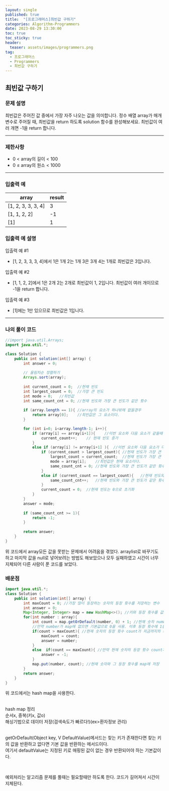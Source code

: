 ```yaml
---
layout: single
published: true
title:  "[프로그래머스]최빈값 구하기"
categories: Algorithm-Programmers
date: 2023-08-29 13:30:00
toc: true
toc_sticky: true
header:
  teaser: assets/images/programmers.png
tag:   
  - 프로그래머스
  - Programmers
  - 최빈값 구하기
---
```


## 최빈값 구하기

### 문제 설명
최빈값은 주어진 값 중에서 가장 자주 나오는 값을 의미합니다. 정수 배열 array가 매개변수로 주어질 때, 최빈값을 return 하도록 solution 함수를 완성해보세요. 최빈값이 여러 개면 -1을 return 합니다.

----------------

### 제한사항

* 0 < array의 길이 < 100  
* 0 ≤ array의 원소 < 1000  



----------------

### 입출력 예

|array    |result|
|---|---|
|[1, 2, 3, 3, 3, 4]|	3|
|[1, 1, 2, 2]|	-1|
|[1]|	1| 

### 입출력 예 설명

입출력 예 #1
* [1, 2, 3, 3, 3, 4]에서 1은 1개 2는 1개 3은 3개 4는 1개로 최빈값은 3입니다.
  
입출력 예 #2
* [1, 1, 2, 2]에서 1은 2개 2는 2개로 최빈값이 1, 2입니다. 최빈값이 여러 개이므로 -1을 return 합니다.

입출력 예 #3
* [1]에는 1만 있으므로 최빈값은 1입니다.


----------------

### 나의 풀이 코드

```java
//import java.util.Arrays;
import java.util.*;

class Solution {
    public int solution(int[] array) {
        int answer = 0;
        
        // 올림차순 정렬하기
        Arrays.sort(array);
        
        int current_count = 0;  //현재 빈도
        int largest_count = 0;  //가장 큰 빈도
        int mode = 0;   //최빈값
        int same_count_cnt = 0; //현재 빈도와 가장 큰 빈도가 같은 횟수
        
        if (array.length == 1){ //array의 요소가 하나밖에 없을경우 
            return array[0];    //최빈값은 그 요소이다.
        }   

        for (int i=0; i<array.length-1; i++){
            if (array[i] == array[i+1]){    //이번 요소와 다음 요소가 같을때
                current_count++;    // 현재 빈도 증가
            }
            else if (array[i] != array[i+1] ){  //이번 요소와 다음 요소가 다를때
                if (current_count > largest_count){ //현재 빈도가 가장 큰 빈도보다 클때
                    largest_count = current_count;  //현재 빈도가 가장 큰 빈도가 된다.
                    mode = array[i];    //최빈값은 현재 요소이다.
                    same_count_cnt = 0; //현재 빈도와 가장 큰 빈도가 같은 횟수는 0으로 초기화
                }
                else if (current_count == largest_count){   //현재 빈도와 가장 큰 빈도가 같을때
                    same_count_cnt++;   //현재 빈도와 가장 큰 빈도가 같은 횟수가 증가한다.
                }
                current_count = 0;  //현재 빈도는 0으로 초기화
            }
        }
        answer = mode;
        
        if (same_count_cnt >= 1){
            return -1;
        }
        
        return answer;
    }
}
```
<p>
위 코드에서 array모든 값을 못받는 문제에서 어려움을 겪었다. 
arraylist로 바꾸기도 하고 마지막 값을 null로 넣어보려는 방법도 해보았으나 모두 실패하였고 시간이 너무 지체되어 다른 사람이 푼 코드를 보았다.
</p>



### 배운점

```java
import java.util.*;
class Solution {
    public int solution(int[] array) {
        int maxCount = 0; //가장 많이 등장하는 숫자의 등장 횟수를 저장하는 변수
        int answer = 0;
        Map<Integer, Integer> map = new HashMap<>(); //키와 등장 횟수를 값으로 저장하는 map이라는 해시맵 생성, 각 숫자의 등장 횟수를 추적
        for(int number : array){
            int count = map.getOrDefault(number, 0) + 1; //현재 숫자 number의 등장 횟수를 map에서 가져온다. 
            //만약 number가 map에 없으면 기본값으로 0을 사용. 이후 등장 횟수에 1을 더해서 count 변수에 저장
            if(count > maxCount){ //현재 숫자의 등장 횟수 count가 지금까지의 최대 등장 횟수 maxCount보다 크다면
                maxCount = count;
                answer = number;
            }
            else  if(count == maxCount){ //만약 현재 숫자의 등장 횟수 count가 최대 등장 횟수 maxCount와 같다면
                answer = -1;
            }
            map.put(number, count); //현재 숫자와 그 등장 횟수를 map에 저장
        }
        return answer;
    }
}

```
<p>
위 코드에서는 hash map을 사용한다.<br><br>

hash map 정리<br>
순서x, 중복(키x, 값o)<br>
해싱기법으로 데이터 저장(검색속도가 빠르다!)(ex>환자정보 관리)<br><br>


getOrDefault(Object key, V DefaultValue)메서드는 찾는 키가 존재한다면 찾는 키의 값을 반환하고 없다면 기본 값을 반환하는 메서드이다.<br>
여기서 defaultValue는 지정된 키로 매핑된 값이 없는 경우 반환되어야 하는 기본값이다.
</p>

<br>

<p>
예외처리는 알고리즘 문제를 풀때는 필요할때만 하도록 한다. 코드가 길어져서 시간이 지체된다.
</p>

